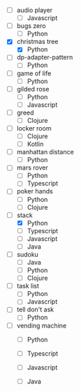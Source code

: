 - [ ] audio player
  - [ ] Javascript
- [ ] bugs zero
  - [ ] Python
- [X] christmas tree
  - [X] Python
- [ ] dp-adapter-pattern
  - [ ] Python
- [ ] game of life
  - [ ] Python
- [ ] gilded rose
  - [ ] Python
  - [ ] Javascript
- [ ] greed
  - [ ] Clojure
- [ ] locker room
  - [ ] Clojure
  - [ ] Kotlin
- [ ] manhattan distance
  - [ ] Python
- [ ] mars rover
  - [ ] Python
  - [ ] Typescript
- [ ] poker hands
  - [ ] Python
  - [ ] Clojure
- [ ] stack
  - [X] Python
  - [ ] Typescript
  - [ ] Javascript
  - [ ] Java
- [ ] sudoku
  - [ ] Java
  - [ ] Python
  - [ ] Clojure
- [ ] task list
  - [ ] Python
  - [ ] Javascript
- [ ] tell don't ask
  - [ ] Python
- [ ] vending machine
  - [ ] Python
  - [ ] Typescript
  - [ ] Javascript
  - [ ] Java

